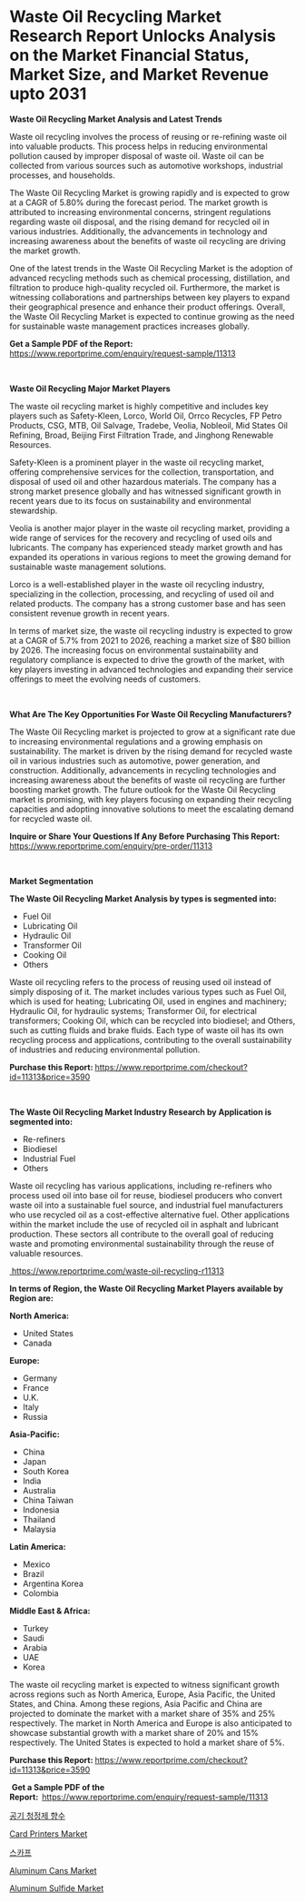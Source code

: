<p><h1>Waste Oil Recycling Market Research Report Unlocks Analysis on the Market Financial Status, Market Size, and Market Revenue upto 2031</h1></p><p><strong>Waste Oil Recycling Market Analysis and Latest Trends</strong></p>
<p><p>Waste oil recycling involves the process of reusing or re-refining waste oil into valuable products. This process helps in reducing environmental pollution caused by improper disposal of waste oil. Waste oil can be collected from various sources such as automotive workshops, industrial processes, and households.</p><p>The Waste Oil Recycling Market is growing rapidly and is expected to grow at a CAGR of 5.80% during the forecast period. The market growth is attributed to increasing environmental concerns, stringent regulations regarding waste oil disposal, and the rising demand for recycled oil in various industries. Additionally, the advancements in technology and increasing awareness about the benefits of waste oil recycling are driving the market growth.</p><p>One of the latest trends in the Waste Oil Recycling Market is the adoption of advanced recycling methods such as chemical processing, distillation, and filtration to produce high-quality recycled oil. Furthermore, the market is witnessing collaborations and partnerships between key players to expand their geographical presence and enhance their product offerings. Overall, the Waste Oil Recycling Market is expected to continue growing as the need for sustainable waste management practices increases globally.</p></p>
<p><strong>Get a Sample PDF of the Report:&nbsp;</strong> <a href="https://www.reportprime.com/enquiry/request-sample/11313">https://www.reportprime.com/enquiry/request-sample/11313</a></p>
<p>&nbsp;</p>
<p><strong>Waste Oil Recycling Major Market Players</strong></p>
<p><p>The waste oil recycling market is highly competitive and includes key players such as Safety-Kleen, Lorco, World Oil, Orrco Recycles, FP Petro Products, CSG, MTB, Oil Salvage, Tradebe, Veolia, Nobleoil, Mid States Oil Refining, Broad, Beijing First Filtration Trade, and Jinghong Renewable Resources.</p><p>Safety-Kleen is a prominent player in the waste oil recycling market, offering comprehensive services for the collection, transportation, and disposal of used oil and other hazardous materials. The company has a strong market presence globally and has witnessed significant growth in recent years due to its focus on sustainability and environmental stewardship.</p><p>Veolia is another major player in the waste oil recycling market, providing a wide range of services for the recovery and recycling of used oils and lubricants. The company has experienced steady market growth and has expanded its operations in various regions to meet the growing demand for sustainable waste management solutions.</p><p>Lorco is a well-established player in the waste oil recycling industry, specializing in the collection, processing, and recycling of used oil and related products. The company has a strong customer base and has seen consistent revenue growth in recent years.</p><p>In terms of market size, the waste oil recycling industry is expected to grow at a CAGR of 5.7% from 2021 to 2026, reaching a market size of $80 billion by 2026. The increasing focus on environmental sustainability and regulatory compliance is expected to drive the growth of the market, with key players investing in advanced technologies and expanding their service offerings to meet the evolving needs of customers.</p></p>
<p>&nbsp;</p>
<p><strong>What Are The Key Opportunities For Waste Oil Recycling Manufacturers?</strong></p>
<p><p>The Waste Oil Recycling market is projected to grow at a significant rate due to increasing environmental regulations and a growing emphasis on sustainability. The market is driven by the rising demand for recycled waste oil in various industries such as automotive, power generation, and construction. Additionally, advancements in recycling technologies and increasing awareness about the benefits of waste oil recycling are further boosting market growth. The future outlook for the Waste Oil Recycling market is promising, with key players focusing on expanding their recycling capacities and adopting innovative solutions to meet the escalating demand for recycled waste oil.</p></p>
<p><strong>Inquire or Share Your Questions If Any Before Purchasing This Report:</strong> <a href="https://www.reportprime.com/enquiry/pre-order/11313">https://www.reportprime.com/enquiry/pre-order/11313</a></p>
<p>&nbsp;</p>
<p><strong>Market Segmentation</strong></p>
<p><strong>The Waste Oil Recycling Market Analysis by types is segmented into:</strong></p>
<p><ul><li>Fuel Oil</li><li>Lubricating Oil</li><li>Hydraulic Oil</li><li>Transformer Oil</li><li>Cooking Oil</li><li>Others</li></ul></p>
<p><p>Waste oil recycling refers to the process of reusing used oil instead of simply disposing of it. The market includes various types such as Fuel Oil, which is used for heating; Lubricating Oil, used in engines and machinery; Hydraulic Oil, for hydraulic systems; Transformer Oil, for electrical transformers; Cooking Oil, which can be recycled into biodiesel; and Others, such as cutting fluids and brake fluids. Each type of waste oil has its own recycling process and applications, contributing to the overall sustainability of industries and reducing environmental pollution.</p></p>
<p><strong>Purchase this Report:&nbsp;</strong><a href="https://www.reportprime.com/checkout?id=11313&price=3590">https://www.reportprime.com/checkout?id=11313&price=3590</a></p>
<p>&nbsp;</p>
<p><strong>The Waste Oil Recycling Market Industry Research by Application is segmented into:</strong></p>
<p><ul><li>Re-refiners</li><li>Biodiesel</li><li>Industrial Fuel</li><li>Others</li></ul></p>
<p><p>Waste oil recycling has various applications, including re-refiners who process used oil into base oil for reuse, biodiesel producers who convert waste oil into a sustainable fuel source, and industrial fuel manufacturers who use recycled oil as a cost-effective alternative fuel. Other applications within the market include the use of recycled oil in asphalt and lubricant production. These sectors all contribute to the overall goal of reducing waste and promoting environmental sustainability through the reuse of valuable resources.</p></p>
<p><a href="https://www.reportprime.com/waste-oil-recycling-r11313">&nbsp;https://www.reportprime.com/waste-oil-recycling-r11313</a></p>
<p><strong>In terms of Region, the Waste Oil Recycling Market Players available by Region are:</strong></p>
<p>
    <p> <strong> North America: </strong>
        <ul>
            <li>United States</li>
            <li>Canada</li>
        </ul>
        </p> 
    <p> <strong> Europe: </strong>
        <ul>
            <li>Germany</li>
            <li>France</li>
            <li>U.K.</li>
            <li>Italy</li>
            <li>Russia</li>
        </ul>
        </p> 
    <p> <strong> Asia-Pacific: </strong>
        <ul>
            <li>China</li>
            <li>Japan</li>
            <li>South Korea</li>
            <li>India</li>
            <li>Australia</li>
            <li>China Taiwan</li>
            <li>Indonesia</li>
            <li>Thailand</li>
            <li>Malaysia</li>
        </ul>
        </p> 
    <p> <strong> Latin America: </strong>
        <ul>
            <li>Mexico</li>
            <li>Brazil</li>
            <li>Argentina Korea</li>
            <li>Colombia</li>
        </ul>
        </p> 
    <p> <strong> Middle East & Africa: </strong>
        <ul>
            <li>Turkey</li>
            <li>Saudi</li>
            <li>Arabia</li>
            <li>UAE</li>
            <li>Korea</li>
        </ul>
    </p>
    </p>
<p><p>The waste oil recycling market is expected to witness significant growth across regions such as North America, Europe, Asia Pacific, the United States, and China. Among these regions, Asia Pacific and China are projected to dominate the market with a market share of 35% and 25% respectively. The market in North America and Europe is also anticipated to showcase substantial growth with a market share of 20% and 15% respectively. The United States is expected to hold a market share of 5%.</p></p>
<p><strong>Purchase this Report: </strong><a href="https://www.reportprime.com/checkout?id=11313&price=3590">https://www.reportprime.com/checkout?id=11313&price=3590</a></p>
<p>&nbsp;<strong>Get a Sample PDF of the Report:&nbsp;&nbsp;</strong><a href="https://www.reportprime.com/enquiry/request-sample/11313">https://www.reportprime.com/enquiry/request-sample/11313</a></p>
<p><strong></strong></p>
<p><p><a href="https://github.com/iansanftyord09878/Market-Research-Report-List-1/blob/main/845846824038.md">공기 청정제 향수</a></p><p><a href="https://github.com/Alonsoolds3wq1d81czn8rbol/Market-Research-Report-List-2/blob/main/card-printers-market.md">Card Printers Market</a></p><p><a href="https://github.com/Skyleitney456456/Market-Research-Report-List-1/blob/main/992889024037.md">스카프</a></p><p><a href="https://www.linkedin.com/pulse/global-aluminum-cans-market-size-trends-insights-projections-ashfc?trackingId=hjPLDRpK5hk1xU%2F6lM3duQ%3D%3D">Aluminum Cans Market</a></p><p><a href="https://www.linkedin.com/pulse/decoding-aluminum-sulfide-market-deep-dive-latest-trends-salfc?trackingId=WF501c0GkzPFtrhFq%2FjIbQ%3D%3D">Aluminum Sulfide Market</a></p></p>